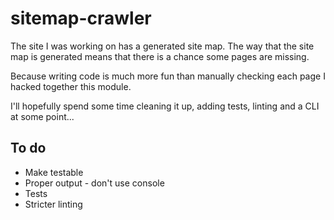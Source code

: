 # sitemap-crawler
The site I was working on has a generated site map. The way that the site map is generated means that there is a chance some pages are missing.

Because writing code is much more fun than manually checking each page I hacked together this module.

I'll hopefully spend some time cleaning it up, adding tests, linting and a CLI at some point...

## To do
* Make testable
* Proper output - don't use console
* Tests
* Stricter linting
